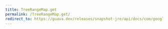 ```yaml
---
title: TreeRangeMap.get
permalink: /TreeRangeMap.get/
redirect_to: https://guava.dev/releases/snapshot-jre/api/docs/com/google/common/collect/TreeRangeMap.html#get-K-
---
```

